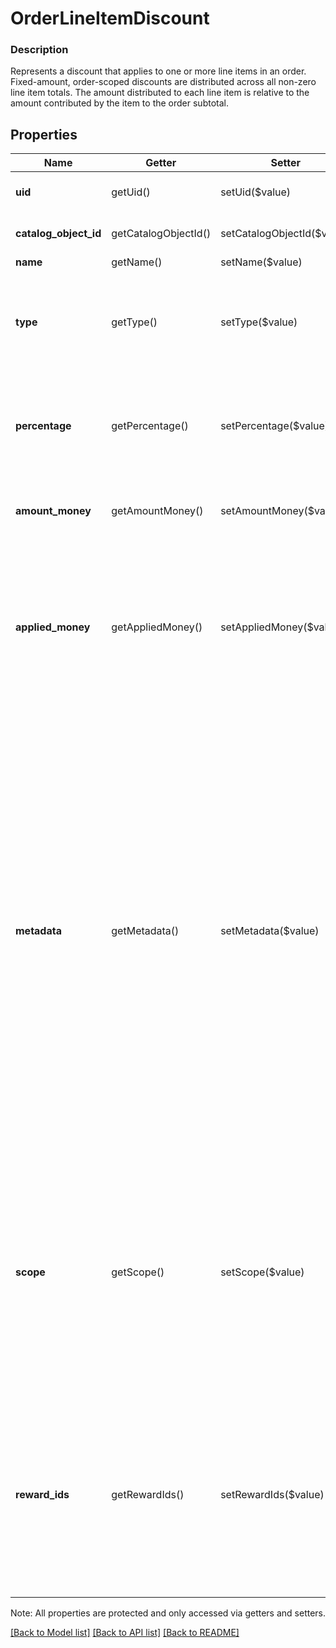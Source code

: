 # OrderLineItemDiscount

### Description

Represents a discount that applies to one or more line items in an order.  Fixed-amount, order-scoped discounts are distributed across all non-zero line item totals. The amount distributed to each line item is relative to the amount contributed by the item to the order subtotal.

## Properties
Name | Getter | Setter | Type | Description | Notes
------------ | ------------- | ------------- | ------------- | ------------- | -------------
**uid** | getUid() | setUid($value) | **string** | Unique ID that identifies the discount only within this order. | [optional] [beta]
**catalog_object_id** | getCatalogObjectId() | setCatalogObjectId($value) | **string** | The catalog object id referencing &#x60;CatalogDiscount&#x60;. | [optional] 
**name** | getName() | setName($value) | **string** | The discount&#39;s name. | [optional] 
**type** | getType() | setType($value) | **string** | The type of the discount.  Discounts that don&#39;t reference a catalog object ID must have a type of &#x60;FIXED_PERCENTAGE&#x60; or &#x60;FIXED_AMOUNT&#x60;. See [OrderLineItemDiscountType](#type-orderlineitemdiscounttype) for possible values | [optional] 
**percentage** | getPercentage() | setPercentage($value) | **string** | The percentage of the discount, as a string representation of a decimal number. A value of &#x60;7.25&#x60; corresponds to a percentage of 7.25%.  &#x60;percentage&#x60; is not set for amount-based discounts. | [optional] 
**amount_money** | getAmountMoney() | setAmountMoney($value) | [**\SquareConnect\Model\Money**](Money.md) | The total declared monetary amount of the discount.  &#x60;amount_money&#x60; is not set for percentage-based discounts. | [optional] 
**applied_money** | getAppliedMoney() | setAppliedMoney($value) | [**\SquareConnect\Model\Money**](Money.md) | The amount of discount actually applied to the line item.  Represents the amount of money applied as a line item-scoped discount. When an amount-based discount is scoped to the entire order, the value of &#x60;applied_money&#x60; is different from &#x60;amount_money&#x60; because the total amount of the discount is distributed across all line items. | [optional] 
**metadata** | getMetadata() | setMetadata($value) | **map[string,string]** | Application-defined data attached to this discount. Metadata fields are intended to store descriptive references or associations with an entity in another system or store brief information about the object. Square does not process this field; it only stores and returns it in relevant API calls. Do not use metadata to store any sensitive information (personally identifiable information, card details, etc.).  Keys written by applications must be 60 characters or less and must be in the character set &#x60;[a-zA-Z0-9_-]&#x60;. Entries may also include metadata generated by Square. These keys are prefixed with a namespace, separated from the key with a &#39;:&#39; character.  Values have a max length of 255 characters.  An application may have up to 10 entries per metadata field.  Entries written by applications are private and can only be read or modified by the same application.  See [Metadata](https://developer.squareup.com/docs/build-basics/metadata) for more information. | [optional] [beta]
**scope** | getScope() | setScope($value) | **string** | Indicates the level at which the discount applies. For &#x60;ORDER&#x60; scoped discounts, Square generates references in &#x60;applied_discounts&#x60; on all order line items that do not have them. For &#x60;LINE_ITEM&#x60; scoped discounts, the discount only applies to line items with a discount reference in their &#x60;applied_discounts&#x60; field.  This field is immutable. To change the scope of a discount you must delete the discount and re-add it as a new discount. See [OrderLineItemDiscountScope](#type-orderlineitemdiscountscope) for possible values | [optional] 
**reward_ids** | getRewardIds() | setRewardIds($value) | **string[]** | The reward identifiers corresponding to this discount. The application and specification of discounts that have &#x60;reward_ids&#x60; are completely controlled by the backing criteria corresponding to the reward tiers of the rewards that are added to the order through the Loyalty API. To manually unapply discounts that are the result of added rewards, the rewards must be removed from the order through the Loyalty API. | [optional] [beta]

Note: All properties are protected and only accessed via getters and setters.

[[Back to Model list]](../../README.md#documentation-for-models) [[Back to API list]](../../README.md#documentation-for-api-endpoints) [[Back to README]](../../README.md)


